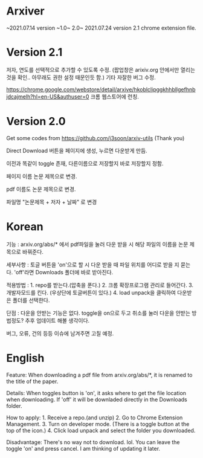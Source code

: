 # Arxiver
~2021.07.14 version ~1.0~ 2.0~
2021.07.24 version 2.1
chrome extension file.

# Version 2.1
저자, 연도를 선택적으로 추가할 수 있도록 수정.
(팝업창은 arixiv.org 안에서만 열리는 것을 확인.. 아무래도 권한 설정 때문인듯 함.)
기타 자잘한 버그 수정.

https://chrome.google.com/webstore/detail/arxive/hkoblclipggkhhbllgefhnbjdcajmelh?hl=en-US&authuser=0
크롬 웹스토어에 런칭.


# Version 2.0
Get some codes from https://github.com/j3soon/arxiv-utils (Thank you)

Direct Download 버튼을 페이지에 생성, 누르면 다운받게 만듬.

이전과 똑같이 toggle 존재, 다른이름으로 저장할지 바로 저장할지 정함.

페이지 이름 논문 제목으로 변경.

pdf 이름도 논문 제목으로 변경.

파일명 "논문제목 + 저자 + 날짜" 로 변경

# Korean
기능 : arxiv.org/abs/* 에서 pdf파일을 눌러 다운 받을 시 해당 파일의 이름을 논문 제목으로 바꿔준다.

세부사항 : 토글 버튼을 'on'으로 할 시 다운 받을 때 파일 위치를 어디로 받을 지 묻는다. 'off'라면 Downloads 폴더에 바로 받아진다.

적용방법 : 1. repo를 받는다.(압축을 푼다.) 2. 크롬 확장프로그램 관리로 들어간다. 3. 개발자모드를 킨다. (우상단에 토글버튼이 있다.) 4. load unpack을 클릭하여 다운받은 폴더를 선택한다.

단점 : 다운을 안받는 기능은 없다. toggle을 on으로 두고 취소를 눌러 다운을 안받는 방법정도? 추후 업데이트 해볼 생각이다.

버그, 오류, 건의 등등 이슈에 남겨주면 고칠 예정.

# English
Feature: When downloading a pdf file from arxiv.org/abs/*, it is renamed to the title of the paper.

Details: When toggles button is 'on', it asks where to get the file location when downloading. If 'off' it will be downladed directly in the Downloads folder.

How to apply: 1. Receive a repo.(and unzip) 2. Go to Chrome Extension Management. 3. Turn on developer mode. (There is a toggle button at the top of the icon.) 4. Click load unpack and select the folder you downloaded.

Disadvantage: There's no way not to download. lol. You can leave the toggle 'on' and press cancel. I am thinking of updating it later.
